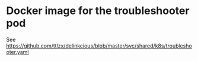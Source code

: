 # Docker image for the troubleshooter pod

See https://github.com/ttlzx/delinkcious/blob/master/svc/shared/k8s/troubleshooter.yaml


